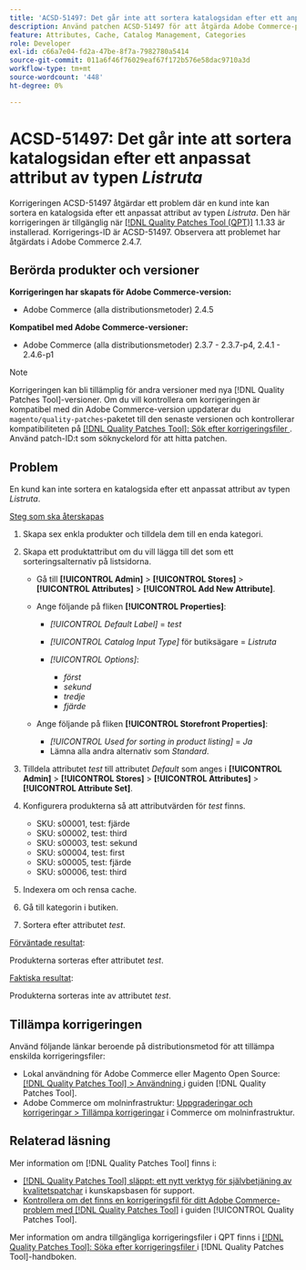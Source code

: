 ```yaml
---
title: 'ACSD-51497: Det går inte att sortera katalogsidan efter ett anpassat attribut av typen Listruta'
description: Använd patchen ACSD-51497 för att åtgärda Adobe Commerce-problemet där en kund inte kan sortera en katalogsida efter anpassade attribut av typen listruta.
feature: Attributes, Cache, Catalog Management, Categories
role: Developer
exl-id: c66a7e04-fd2a-47be-8f7a-7982780a5414
source-git-commit: 011a6f46f76029eaf67f172b576e58dac9710a3d
workflow-type: tm+mt
source-wordcount: '448'
ht-degree: 0%

---
```


# ACSD-51497: Det går inte att sortera katalogsidan efter ett anpassat attribut av typen *Listruta*

Korrigeringen ACSD-51497 åtgärdar ett problem där en kund inte kan sortera en katalogsida efter ett anpassat attribut av typen *Listruta*. Den här korrigeringen är tillgänglig när [[!DNL Quality Patches Tool (QPT)]](https://experienceleague.adobe.com/en/docs/commerce-operations/tools/quality-patches-tool/quality-patches-tool-to-self-serve-quality-patches) 1.1.33 är installerad. Korrigerings-ID är ACSD-51497. Observera att problemet har åtgärdats i Adobe Commerce 2.4.7.

## Berörda produkter och versioner

**Korrigeringen har skapats för Adobe Commerce-version:**

* Adobe Commerce (alla distributionsmetoder) 2.4.5

**Kompatibel med Adobe Commerce-versioner:**

* Adobe Commerce (alla distributionsmetoder) 2.3.7 - 2.3.7-p4, 2.4.1 - 2.4.6-p1

>[!NOTE]
>
>Korrigeringen kan bli tillämplig för andra versioner med nya [!DNL Quality Patches Tool]-versioner. Om du vill kontrollera om korrigeringen är kompatibel med din Adobe Commerce-version uppdaterar du `magento/quality-patches`-paketet till den senaste versionen och kontrollerar kompatibiliteten på [[!DNL Quality Patches Tool]: Sök efter korrigeringsfiler ](https://experienceleague.adobe.com/tools/commerce-quality-patches/index.html). Använd patch-ID:t som söknyckelord för att hitta patchen.

## Problem

En kund kan inte sortera en katalogsida efter ett anpassat attribut av typen *Listruta*.

<u>Steg som ska återskapas</u>

1. Skapa sex enkla produkter och tilldela dem till en enda kategori.
1. Skapa ett produktattribut om du vill lägga till det som ett sorteringsalternativ på listsidorna.

   * Gå till **[!UICONTROL Admin]** > **[!UICONTROL Stores]** > **[!UICONTROL Attributes]** > **[!UICONTROL Add New Attribute]**.
   * Ange följande på fliken **[!UICONTROL Properties]**:

      * *[!UICONTROL Default Label]* = *test*
      * *[!UICONTROL Catalog Input Type]* för butiksägare = *Listruta*
      * *[!UICONTROL Options]*:

         * *först*
         * *sekund*
         * *tredje*
         * *fjärde*

   * Ange följande på fliken **[!UICONTROL Storefront Properties]**:

      * *[!UICONTROL Used for sorting in product listing]* = *Ja*
      * Lämna alla andra alternativ som *Standard*.

1. Tilldela attributet *test* till attributet *Default* som anges i **[!UICONTROL Admin]** > **[!UICONTROL Stores]** > **[!UICONTROL Attributes]** > **[!UICONTROL Attribute Set]**.
1. Konfigurera produkterna så att attributvärden för *test* finns.

   * SKU: s00001, test: fjärde
   * SKU: s00002, test: third
   * SKU: s00003, test: sekund
   * SKU: s00004, test: first
   * SKU: s00005, test: fjärde
   * SKU: s00006, test: third

1. Indexera om och rensa cache.
1. Gå till kategorin i butiken.
1. Sortera efter attributet *test*.

<u>Förväntade resultat</u>:

Produkterna sorteras efter attributet *test*.

<u>Faktiska resultat</u>:

Produkterna sorteras inte av attributet *test*.

## Tillämpa korrigeringen

Använd följande länkar beroende på distributionsmetod för att tillämpa enskilda korrigeringsfiler:

* Lokal användning för Adobe Commerce eller Magento Open Source: [[!DNL Quality Patches Tool] > Användning ](/help/tools/quality-patches-tool/usage.md) i guiden [!DNL Quality Patches Tool].
* Adobe Commerce om molninfrastruktur: [Uppgraderingar och korrigeringar > Tillämpa korrigeringar](https://experienceleague.adobe.com/docs/commerce-cloud-service/user-guide/develop/upgrade/apply-patches.html) i Commerce om molninfrastruktur.

## Relaterad läsning

Mer information om [!DNL Quality Patches Tool] finns i:

* [[!DNL Quality Patches Tool] släppt: ett nytt verktyg för självbetjäning av kvalitetspatchar](https://experienceleague.adobe.com/en/docs/commerce-operations/tools/quality-patches-tool/quality-patches-tool-to-self-serve-quality-patches) i kunskapsbasen för support.
* [Kontrollera om det finns en korrigeringsfil för ditt Adobe Commerce-problem med  [!DNL Quality Patches Tool]](/help/tools/quality-patches-tool/patches-available-in-qpt/check-patch-for-magento-issue-with-magento-quality-patches.md) i guiden [!UICONTROL Quality Patches Tool].


Mer information om andra tillgängliga korrigeringsfiler i QPT finns i [[!DNL Quality Patches Tool]: Söka efter korrigeringsfiler ](https://experienceleague.adobe.com/tools/commerce-quality-patches/index.html) i [!DNL Quality Patches Tool]-handboken.
